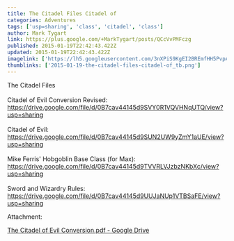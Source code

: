 ```yaml
---
title: The Citadel Files Citadel of
categories: Adventures
tags: ['usp=sharing', 'class', 'citadel', 'class']
author: Mark Tygart
link: https://plus.google.com/+MarkTygart/posts/QCcVvPMFczg
published: 2015-01-19T22:42:43.422Z
updated: 2015-01-19T22:42:43.422Z
imagelink: ['https://lh5.googleusercontent.com/3nXPiS9KgEI2BREmfHH5PvpAYvmJq9FV1Q3K8HEsJmo9deGufI0GKmoXD8Q60r-tsziqY3_nDARTB8IIvH9NJNaHqttGXyIMdN_1aSk11_Yj7zVLUaSrx42wfN6sR1jI3LNB3hH2=s1600']
thumblinks: ['2015-01-19-the-citadel-files-citadel-of_tb.png']
---
```


The Citadel Files<br /><br />Citadel of Evil Conversion Revised:<br /><a href="https://drive.google.com/file/d/0B7cav44145d9SVY0R1VQVHNqUTQ/view?usp=sharing" class="ot-anchor">https://drive.google.com/file/d/0B7cav44145d9SVY0R1VQVHNqUTQ/view?usp=sharing</a><br /><br />Citadel of Evil:<br /><a href="https://drive.google.com/file/d/0B7cav44145d9SUN2UW9yZmY1aUE/view?usp=sharing" class="ot-anchor">https://drive.google.com/file/d/0B7cav44145d9SUN2UW9yZmY1aUE/view?usp=sharing</a><br /><br />Mike Ferris&#39; Hobgoblin Base Class (for Max):<br /><a href="https://drive.google.com/file/d/0B7cav44145d9TVVRLVJzbzNKbXc/view?usp=sharing" class="ot-anchor">https://drive.google.com/file/d/0B7cav44145d9TVVRLVJzbzNKbXc/view?usp=sharing</a><br /><br />Sword and Wizardry Rules:<br /><a href="https://drive.google.com/file/d/0B7cav44145d9UUJaNUp1VTBSaFE/view?usp=sharing" class="ot-anchor">https://drive.google.com/file/d/0B7cav44145d9UUJaNUp1VTBSaFE/view?usp=sharing</a>


Attachment:

<a href='https://drive.google.com/file/d/0B7cav44145d9SVY0R1VQVHNqUTQ/view?usp=sharing'>The Citadel of Evil Conversion.pdf - Google Drive</a>

